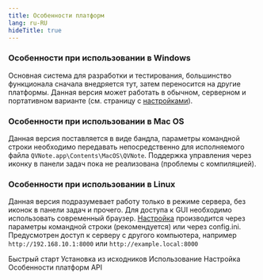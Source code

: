 ```yaml
---
title: Особенности платформ
lang: ru-RU
hideTitle: true
---
```


<div class="row">
<div class="col-12 col-md-8 order-2 order-md-1">

### Особенности при использовании в Windows

Основная система для разработки и тестирования, большинство функционала сначала внедряется тут, затем переносится на другие платформы.
Данная версия может работать в обычном, серверном и портативном варианте (см. страницу с [настройками](/ru/docs/configuration.html)).


### Особенности при использовании в Mac OS

Данная версия поставляется в виде бандла, параметры командной строки необходимо передавать непосредственно для исполняемого файла ```QVNote.app\Contents\MacOS\QVNote```. Поддержка управления через иконку в панели задач пока не реализована (проблемы с компиляцией).

### Особенности при использовании в Linux

Данная версия подразумевает работу только в режиме сервера, без иконок в панели задач и прочего.
Для доступа к GUI необходимо использовать современный браузер. [Настройка](/ru/docs/configuration.html) производится через параметры командной строки (рекомендуется) или через config.ini. Предусмотрен доступ к серверу с другого компьютера, например ```http://192.168.10.1:8000``` или ```http://example.local:8000```


</div>
<div class="col-12 col-md-4 order-1 order-md-2 mb-4 mb-sm-0">
<div class="list-group" style="position: sticky; top: 1rem;">
  <router-link to="/ru/docs/" class="list-group-item list-group-item-action">Быстрый старт</router-link>
  <router-link to="/ru/docs/sources.html" class="list-group-item list-group-item-action">Установка из исходников</router-link>
  <router-link to="/ru/docs/usage.html" class="list-group-item list-group-item-action">Использование</router-link>
  <router-link to="/ru/docs/configuration.html" class="list-group-item list-group-item-action">Настройка</router-link>
  <router-link to="/ru/docs/platform_features.html" class="list-group-item list-group-item-action active">Особенности платформ</router-link>
  <router-link to="/ru/docs/api.html" class="list-group-item list-group-item-action">API</router-link>
</div>
</div>


</div>
